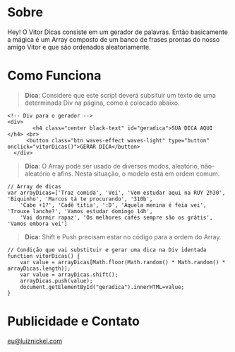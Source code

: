 Sobre
===================

Hey! O Vitor Dicas consiste em um gerador de palavras. Então basicamente a mágica é um Array composto de um banco de frases prontas do nosso amigo Vitor e que são ordenados aleatoriamente.

Como Funciona
===================


> **Dica**: Considere que este script deverá subsituir um texto de uma determinada Div na página, como é colocado abaixo.
```
<!-- Div para o gerador -->
<div>
        <h4 class="center black-text" id="geradica">SUA DICA AQUI </h4> <br>
      <button class="btn waves-effect waves-light" type="button" onclick="vitorDicas()">GERAR DICA</button>
  </div>
```

> **Dica**: O Array pode ser usado de diversos modos, aleatório, não-aleatório e afins. Nesta situação, o modelo está em ordem comum.
```
// Array de dicas
var arrayDicas=['Traz comida', 'Vei', 'Vem estudar aqui na RUY 2h30', 'Biquinho', 'Marcos tá te procurando', '310b',
    'Cabe +1?', 'Cadê titia', ':D', 'Aquela menina é feia vei', 'Trouxe lanche?', 'Vamos estudar domingo 14h',
    'Vai dormir rapaz', 'Os melhores cafés sempre são os grátis', 'Vamos embora vei']
```

> **Dica**: Shift e Push precisam estar no código para a ordem do Array. 
```
// Condição que vai substituir e gerar uma dica na Div identada
function vitorDicas() {
    var value = arrayDicas[Math.floor(Math.random() * Math.random() * arrayDicas.length)];
    var value = arrayDicas.shift();
    arrayDicas.push(value);
    document.getElementById("geradica").innerHTML=value;
}
```

Publicidade e Contato
==========================
  eu@luiznickel.com
